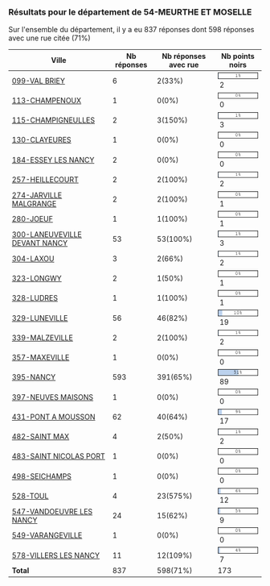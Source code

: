 ### Résultats pour le département de 54-MEURTHE ET MOSELLE

Sur l'ensemble du département, il y a eu 837 réponses dont 598 réponses avec une rue citée (71%)

| Ville | Nb réponses | Nb réponses avec rue | Nb points noirs |
|-------------|-------------|----------------------|-----------------|
|<a href='099-VAL BRIEY.md'>099-VAL BRIEY</a>|6|2(33%)|<img src="../../img/bar_1.gif" />&nbsp;2|
|<a href='113-CHAMPENOUX.md'>113-CHAMPENOUX</a>|1|0(0%)|<img src="../../img/bar_0.gif" />&nbsp;0|
|<a href='115-CHAMPIGNEULLES.md'>115-CHAMPIGNEULLES</a>|2|3(150%)|<img src="../../img/bar_1.gif" />&nbsp;3|
|<a href='130-CLAYEURES.md'>130-CLAYEURES</a>|1|0(0%)|<img src="../../img/bar_0.gif" />&nbsp;0|
|<a href='184-ESSEY LES NANCY.md'>184-ESSEY LES NANCY</a>|2|0(0%)|<img src="../../img/bar_0.gif" />&nbsp;0|
|<a href='257-HEILLECOURT.md'>257-HEILLECOURT</a>|2|2(100%)|<img src="../../img/bar_1.gif" />&nbsp;2|
|<a href='274-JARVILLE MALGRANGE.md'>274-JARVILLE MALGRANGE</a>|2|2(100%)|<img src="../../img/bar_0.gif" />&nbsp;1|
|<a href='280-JOEUF.md'>280-JOEUF</a>|1|1(100%)|<img src="../../img/bar_0.gif" />&nbsp;1|
|<a href='300-LANEUVEVILLE DEVANT NANCY.md'>300-LANEUVEVILLE DEVANT NANCY</a>|53|53(100%)|<img src="../../img/bar_1.gif" />&nbsp;3|
|<a href='304-LAXOU.md'>304-LAXOU</a>|3|2(66%)|<img src="../../img/bar_1.gif" />&nbsp;2|
|<a href='323-LONGWY.md'>323-LONGWY</a>|2|1(50%)|<img src="../../img/bar_0.gif" />&nbsp;1|
|<a href='328-LUDRES.md'>328-LUDRES</a>|1|1(100%)|<img src="../../img/bar_0.gif" />&nbsp;1|
|<a href='329-LUNEVILLE.md'>329-LUNEVILLE</a>|56|46(82%)|<img src="../../img/bar_10.gif" />&nbsp;19|
|<a href='339-MALZEVILLE.md'>339-MALZEVILLE</a>|2|2(100%)|<img src="../../img/bar_1.gif" />&nbsp;2|
|<a href='357-MAXEVILLE.md'>357-MAXEVILLE</a>|1|0(0%)|<img src="../../img/bar_0.gif" />&nbsp;0|
|<a href='395-NANCY.md'>395-NANCY</a>|593|391(65%)|<img src="../../img/bar_51.gif" />&nbsp;89|
|<a href='397-NEUVES MAISONS.md'>397-NEUVES MAISONS</a>|1|0(0%)|<img src="../../img/bar_0.gif" />&nbsp;0|
|<a href='431-PONT A MOUSSON.md'>431-PONT A MOUSSON</a>|62|40(64%)|<img src="../../img/bar_9.gif" />&nbsp;17|
|<a href='482-SAINT MAX.md'>482-SAINT MAX</a>|4|2(50%)|<img src="../../img/bar_1.gif" />&nbsp;2|
|<a href='483-SAINT NICOLAS PORT.md'>483-SAINT NICOLAS PORT</a>|1|0(0%)|<img src="../../img/bar_0.gif" />&nbsp;0|
|<a href='498-SEICHAMPS.md'>498-SEICHAMPS</a>|1|0(0%)|<img src="../../img/bar_0.gif" />&nbsp;0|
|<a href='528-TOUL.md'>528-TOUL</a>|4|23(575%)|<img src="../../img/bar_6.gif" />&nbsp;12|
|<a href='547-VANDOEUVRE LES NANCY.md'>547-VANDOEUVRE LES NANCY</a>|24|15(62%)|<img src="../../img/bar_5.gif" />&nbsp;9|
|<a href='549-VARANGEVILLE.md'>549-VARANGEVILLE</a>|1|0(0%)|<img src="../../img/bar_0.gif" />&nbsp;0|
|<a href='578-VILLERS LES NANCY.md'>578-VILLERS LES NANCY</a>|11|12(109%)|<img src="../../img/bar_4.gif" />&nbsp;7|
| **Total** |837|598(71%)|173|
